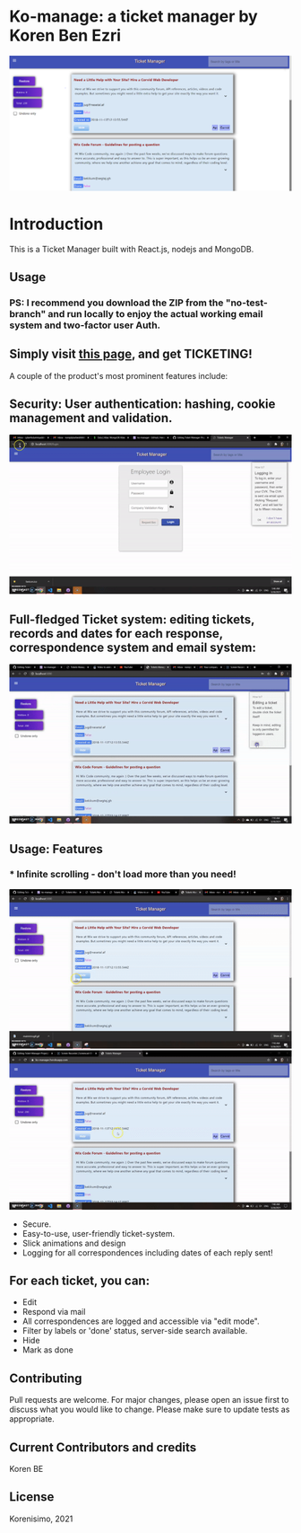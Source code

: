 # Ko-manage: a ticket manager by Koren Ben Ezri
![](main.PNG)
 
# Introduction

This is a Ticket Manager built with React.js, nodejs and MongoDB. 

## Usage

### PS: I recommend you download the ZIP from the "no-test-branch" and run locally to enjoy the actual working email system and two-factor user Auth.
## Simply visit [this page](https://ko-managge.herokuapp.com/), and get TICKETING! 


A couple of the product's most prominent features include:

## Security: User authentication: hashing, cookie management and validation.
![pic one](mainintrogif.gif)
## Full-fledged Ticket system: editing tickets, records and dates for each response, correspondence system and email system: 
![gif](editinggif.gif)


## Usage: Features
### * Infinite scrolling - don't load more than you need!
![inf](infinitescroll.gif) ![slick](slickgif.gif)
* Secure.
* Easy-to-use, user-friendly ticket-system.
* Slick animations and design
* Logging for all correspondences including dates of each reply sent!


## For each ticket, you can:

* Edit
* Respond via mail
* All correspondences are logged and accessible via "edit mode".
* Filter by labels or 'done' status, server-side search available.
* Hide
* Mark as done

## Contributing
Pull requests are welcome. For major changes, please open an issue first to discuss what you would like to change.
Please make sure to update tests as appropriate.

## Current Contributors and credits

Koren BE


## License
Korenisimo, 2021


